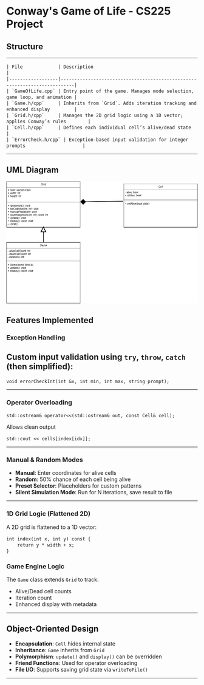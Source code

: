 # Conway's Game of Life - CS225 Project

## Structure
---
```
| File             | Description                                                               |
|------------------|---------------------------------------------------------------------------|
| `GameOfLife.cpp` | Entry point of the game. Manages mode selection, game loop, and animation |
| `Game.h/cpp`     | Inherits from `Grid`. Adds iteration tracking and enhanced display         |
| `Grid.h/cpp`     | Manages the 2D grid logic using a 1D vector; applies Conway’s rules        |
| `Cell.h/cpp`     | Defines each individual cell’s alive/dead state                            |
| `ErrorCheck.h/cpp` | Exception-based input validation for integer prompts                     |
```
---

## UML Diagram 
![UML Diagram](/Pretty/UMLFinal.png)

## Features Implemented

###  Exception Handling

Custom input validation using `try`, `throw`, `catch` (then simplified):
---
```
void errorCheckInt(int &x, int min, int max, string prompt);
```
---
###   Operator Overloading
```
std::ostream& operator<<(std::ostream& out, const Cell& cell);
```
Allows clean output 
```
std::cout << cells[index[idx]];
```
---
### Manual & Random Modes
- **Manual**: Enter coordinates for alive cells
- **Random**: 50% chance of each cell being alive
- **Preset Selector**: Placeholders for custom patterns
- **Silent Simulation Mode**: Run for N iterations, save result to file
---
### 1D Grid Logic (Flattened 2D)
A 2D grid is flattened to a 1D vector:
```
int index(int x, int y) const {
    return y * width + x;
}
```
###  Game Engine Logic
The `Game` class extends `Grid` to track:
- Alive/Dead cell counts
- Iteration count
- Enhanced display with metadata

---

## Object-Oriented Design

- **Encapsulation**: `Cell` hides internal state
- **Inheritance**: `Game` inherits from `Grid`
- **Polymorphism**: `update()` and `display()` can be overridden
- **Friend Functions**: Used for operator overloading
- **File I/O**: Supports saving grid state via `writeToFile()`

---
